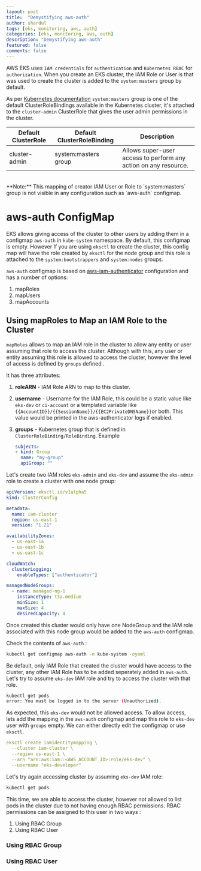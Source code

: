 ```yaml
---
layout: post
title:  "Demystifying aws-auth"
author: shardul
tags: [eks, monitoring, aws, auth]
categories: [eks, monitoring, aws, auth]
description: "Demystifying aws-auth"
featured: false
comments: false
---
```


AWS EKS uses `IAM credentials` for `authentication` and `Kubernetes RBAC` for `authorization`. When you create an EKS cluster, the IAM Role or User is that was used to create the cluster is added to the `system:masters` group by default.

As per [Kubernetes documentation](https://kubernetes.io/docs/reference/access-authn-authz/rbac/#user-facing-roles) `system:masters` group is one of the default ClusterRoleBindings available in the Kubernetes cluster, it's attached to the `cluster-admin` ClusterRole that gives the user admin permissions in the cluster.


| Default ClusterRole | Default ClusterRoleBinding | Description |
|---------------------|----------------------------|-------------|
| cluster-admin       | system:masters  group      | Allows super-user access to perform any action on any resource.|

<br>
**Note:** This mapping of creator IAM User or Role to `system:masters` group is not visible in any configuration such as `aws-auth` configmap.


# aws-auth ConfigMap

EKS allows giving access of the cluster to other users by adding them in a configmap `aws-auth` in `kube-system` namespace. By default, this configmap is empty. However If you are using `eksctl` to create the cluster, this config map will have the role created by `eksctl` for the node group and this role is attached to the `system:bootstrappers` and `system:nodes` groups.

`aws-auth` configmap is based on [aws-iam-authenticator](https://github.com/kubernetes-sigs/aws-iam-authenticator) configuration and has a number of options:

1. mapRoles
2. mapUsers
3. mapAccounts

## Using mapRoles to Map an IAM Role to the Cluster

`mapRoles` allows to map an IAM role in the cluster to allow any entity or user assuming that role to access the cluster. Although with this, any user or entity assuming this role is allowed to access the cluster, however the level of access is defined by `groups` defined .

It has three attributes:
 
1. **roleARN** - IAM Role ARN to map to this cluster.
2. **username** - Username for the IAM Role, this could be a static value like `eks-dev` or `ci-account` or a templated variable like `{{AccountID}}/{{SessionName}}/{{EC2PrivateDNSName}}`or both. This value would be printed in the aws-authenticator logs if enabled. 
3. **groups** - Kubernetes group that is defined in `ClusterRoleBinding/RoleBinding`. Example

	```yaml
	subjects:
	- kind: Group
	  name: "my-group"
	  apiGroup: ""
	```

Let's create two IAM roles `eks-admin` and `eks-dev` and assume the `eks-admin` role to create a cluster with one node group:

```yaml
apiVersion: eksctl.io/v1alpha5
kind: ClusterConfig

metadata:
  name: iam-cluster
  region: us-east-1
  version: "1.21"

availabilityZones: 
  - us-east-1a
  - us-east-1b
  - us-east-1c

cloudWatch:
  clusterLogging:
    enableTypes: ["authenticator"]

managedNodeGroups:
  - name: managed-ng-1
    instanceType: t3a.medium
    minSize: 1
    maxSize: 4
    desiredCapacity: 4
```

Once created this cluster would only have one NodeGroup and the IAM role associated with this node group would be added to the `aws-auth` configmap. 

Check the contents of `aws-auth` :

```bash
kubectl get configmap aws-auth -n kube-system -oyaml
```

Be default, only IAM Role that created the cluster would have access to the cluster, any other IAM Role has to be added seperately added in `aws-auth`. Let's try to assume `eks-dev` IAM role and try to access the cluster with that role.

```bash
kubectl get pods
error: You must be logged in to the server (Unauthorized).
```

As expected, this `eks-dev` would not be allowed access. To allow access, lets add the mapping in the `aws-auth` configmap and map this role to `eks-dev` user with `groups` empty. We can either directly edit the configmap or use `eksctl`.

```yaml
eksctl create iamidentitymapping \
  --cluster iam-cluster \
  --region us-east-1 \
  --arn "arn:aws:iam::<AWS_ACCOUNT_ID>:role/eks-dev" \
  --username "eks-developer"
```

Let's try again accessing cluster by assuming `eks-dev` IAM role:

```bash
kubectl get pods
```

This time, we are able to access the cluster, however not allowed to list pods in the cluster due to not having enough RBAC permissions. RBAC permissions can be assigned to this user in two ways :

1. Using RBAC Group
2. Using RBAC User


### Using RBAC Group


### Using RBAC User

